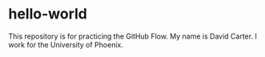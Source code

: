 # hello-world
This repository is for practicing the GitHub Flow.
My name is David Carter. I work for the University of Phoenix. 
